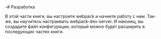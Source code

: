 -# Разработка

В этой части книги, вы настроите webpack и начнете работу с ним. Так-же, вы научитесь настраивать webpack-dev-server. И наконец, вы создадите файл конфигурации, который можно будет расширить в последующих частях книги.

